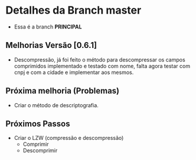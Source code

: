 # Detalhes da Branch master

- Essa é a branch **PRINCIPAL**

## Melhorias Versão [0.6.1]
 
- Descompressão, já foi feito o método para descompressar os campos comprimidos implementado e testado com nome, falta agora testar com cnpj e com a cidade e implementar aos mesmos.
## Próxima melhoria (Problemas) 
 
- Criar o método de descriptografia.  
## Próximos Passos
 
- Criar o LZW (compressão e descompressão) 
  - Comprimir  
  - Descomprimir   



